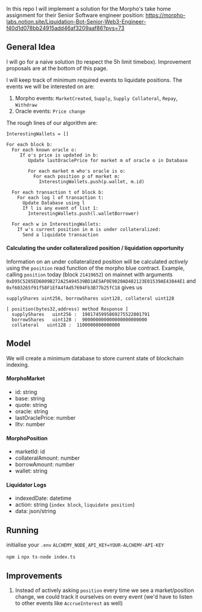 In this repo I will implement a solution for the Morpho's take home assignment for their Senior Software engineer position:
https://morpho-labs.notion.site/Liquidation-Bot-Senior-Web3-Engineer-f40d1d078bb24915add46af3209aaf86?pvs=73

## General Idea

I will go for a naive solution (to respect the 5h limit timebox). Improvement proposals are at the bottom of this page.

I will keep track of minimum required events to liquidate positions.
The events we will be interested on are:

1. Morpho events: `MarketCreated`, `Supply`, `Supply Collateral`, `Repay`, `Withdraw`
2. Oracle events: `Price change`

The rough lines of our algorithm are:

```
InterestingWallets = []

For each block b:
  For each known oracle o:
     If o's price is updated in b:
        Update lastOraclePrice for market m of oracle o in Database

        For each market m who's oracle is o:
          For each position p of market m:
            InterestingWallets.push(p.wallet, m.id)

  For each transaction t of block b:
    For each log l of transaction t:
      Update Database using l
      If l is any event of list 1:
        InterestingWallets.push(l.walletBorrower)

  For each w in InterestingWallets:
    If w's current position in m is under collateralized:
      Send a liquidate transaction
```

#### Calculating the under collateralized position / liquidation opportunity

Information on an under collateralized position will be calculated _actively_ using the `position` read function of the morpho blue contract.
Example, calling `position` today (block `21419652`) on mainnet with arguments `0xD95C5285ED6009B272A25A94539BD1AE5AF0E9020AD482123E01539AE43844E1` and `0xf603265f91f58F1EfA4fAd57694Fb3B77b25fC18` gives us

```
supplyShares uint256, borrowShares uint128, collateral uint128

[ position(bytes32,address) method Response ]
  supplyShares   uint256 :  1981745995869275522001791
  borrowShares   uint128 :  900000000000000000000000
  collateral   uint128 :  1100000000000000
```

## Model

We will create a minimum database to store current state of blockchain indexing.

#### MorphoMarket

- id: string
- base: string
- quote: string
- oracle: string
- lastOraclePrice: number
- lltv: number

#### MorphoPosition

- marketId: id
- collateralAmount: number
- borrowAmount: number
- wallet: string

#### Liquidator Logs

- indexedDate: datetime
- action: string (`index block`, `liquidate position`)
- data: json/string

## Running

initialise your `.env`
`ALCHEMY_NODE_API_KEY=YOUR-ALCHEMY-API-KEY`

`npm i`
`npx ts-node index.ts`

## Improvements

1. Instead of actively asking `position` every time we see a market/position change, we could track it ourselves on every event (we'd have to listen to other events like `AccrueInterest` as well)
